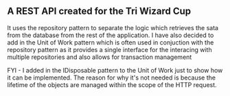 A REST API created for the Tri Wizard Cup
-----------------------------------------------------------------------------------

It uses the repository pattern to separate the logic which retrieves the sata from the database from the rest of the application.
I have also decided to add in the Unit of Work pattern which is often used in conjuction with the repository pattern as it provides a single interface for the interacing with multiple repositories and also allows for transaction management

FYI - I added in the IDisposable pattern to the Unit of Work just to show how it can be implemented. The reason for why it's not needed is because the lifetime of the objects are managed within the scope of the HTTP request.
